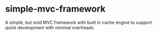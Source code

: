 # simple-mvc-framework
A simple, but sold MVC framework with built in cache engine to support quick development with minimal overheads
